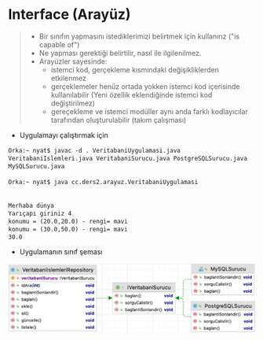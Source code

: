 # Interface (Arayüz)
>  - Bir sınıfın yapmasını istediklerimizi belirtmek için kullanırız ("is capable of")
>  - Ne yapması gerektiği belirtilir, nasıl ile ilgilenilmez.
>  - Arayüzler sayesinde:
>    - istemci kod, gerçekleme kısmındaki değişikliklerden etkilenmez
>    - gerçeklemeler henüz ortada yokken istemci kod içerisinde kullanılabilir (Yeni özellik eklendiğinde istemci kod değiştirilmez)
>    - gereçekleme ve istemci modüller aynı anda farklı kodlayıcılar tarafından
oluşturulabilir (takım çalışması)

* Uygulamayı çalıştırmak için


```console
Orka:~ nyat$ javac -d . VeritabaniUygulamasi.java VeritabaniIslemleri.java VeritabaniSurucu.java PostgreSQLSurucu.java MySQLSurucu.java 
 
Orka:~ nyat$ java cc.ders2.arayuz.VeritabaniUygulamasi


Merhaba dünya
Yarıçapı giriniz 4
konumu = (20.0,20.0) - rengi= mavi
konumu = (30.0,50.0) - rengi= mavi
30.0
```

* Uygulamanın sınıf şeması

![](https://github.com/celalceken/NesneYonelimliAnalizVeTasarimDersiUygulamalari/blob/master/Sekiller/02/Interface.png)
